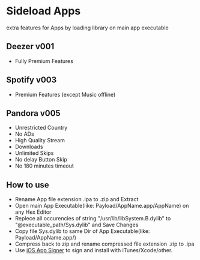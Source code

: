 # Sideload Apps

extra features for Apps by loading library on main app executable

Deezer v001
------

* Fully Premium Features

Spotify v003
------

* Premium Features (except Music offline)

Pandora v005
------

* Unrestricted Country
* No ADs
* High Quality Stream
* Downloads
* Unlimited Skips
* No delay Button Skip
* No 180 minutes timeout

How to use
------

* Rename App file extension .ipa to .zip and Extract
* Open main App Executable(like: Payload/AppName.app/AppName) on any Hex Editor
* Replece all occurencies of string "/usr/lib/libSystem.B.dylib" to "@executable_path/Sys.dylib" and Save Changes
* Copy file Sys.dylib to same Dir of App Executable(like: Payload/AppName.app/)
* Compress back to zip and rename compressed file extension .zip to .ipa
* Use [iOS App Signer](https://dantheman827.github.io/ios-app-signer/) to sign and install with iTunes/Xcode/other.

